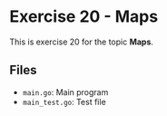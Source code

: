# Exercise 20 - Maps

This is exercise 20 for the topic **Maps**.

## Files
- `main.go`: Main program
- `main_test.go`: Test file
